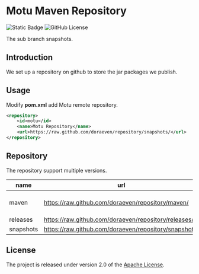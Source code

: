 # Motu Maven Repository

![Static Badge](https://img.shields.io/badge/build-passing-brightgreen)
![GitHub License](https://img.shields.io/github/license/doraeven/repository)

The sub branch snapshots.

## Introduction

We set up a repository on github to store the jar packages we publish.

## Usage

Modify **pom.xml** add Motu remote repository.

```xml
<repository>
	<id>motu</id>
	<name>Motu Repository</name>
	<url>https://raw.github.com/doraeven/repository/snapshots/</url>
</repository>
```

## Repository

The repository support multiple versions.

| name      | url                                                   | remark               |
| --------- | ----------------------------------------------------- | -------------------- |
| maven     | https://raw.github.com/doraeven/repository/maven/     | releases + snapshots |
| releases  | https://raw.github.com/doraeven/repository/releases/  | stable               |
| snapshots | https://raw.github.com/doraeven/repository/snapshots/ | test                 |

## License

The project is released under version 2.0 of the [Apache License](https://www.apache.org/licenses/LICENSE-2.0).
